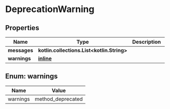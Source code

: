 
# DeprecationWarning

## Properties
Name | Type | Description | Notes
------------ | ------------- | ------------- | -------------
**messages** | **kotlin.collections.List&lt;kotlin.String&gt;** |  | 
**warnings** | [**inline**](#kotlin.collections.List&lt;Warnings&gt;) |  | 


<a name="kotlin.collections.List<Warnings>"></a>
## Enum: warnings
Name | Value
---- | -----
warnings | method_deprecated



